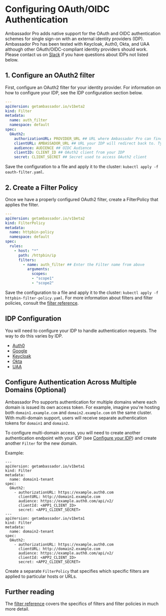 # Configuring OAuth/OIDC Authentication

Ambassador Pro adds native support for the OAuth and OIDC authentication schemes for single sign-on with an external identity providers (IDP). Ambassador Pro has been tested with Keycloak, Auth0, Okta, and UAA although other OAuth/OIDC-compliant identity providers should work. Please contact us on [Slack](https://d6e.co/slack) if you have questions about IDPs not listed below.



## 1. Configure an OAuth2 filter

First, configure an OAuth2 filter for your identity provider. For information on how to configure your IDP, see the IDP configuration section below.

```yaml
---
apiVersion: getambassador.io/v1beta2
kind: Filter
metadata:
  name: auth_filter
  namespace: default
spec:
  OAuth2:
    authorizationURL: PROVIDER_URL ## URL where Ambassador Pro can find OAuth2 descriptor
    clientURL: AMBASSADOR_URL ## URL your IDP will redirect back to. Typically the same as the requests host.
    audience: AUDIENCE ## OIDC Audience
    clientID: CLIENT_ID ## OAuth2 client from your IDP
    secret: CLIENT_SECRET ## Secret used to access OAuth2 client
```

Save the configuration to a file and apply it to the cluster: `kubectl apply -f oauth-filter.yaml`.

## 2. Create a Filter Policy

Once we have a properly configured OAuth2 filter, create a FilterPolicy that applies the filter.

```yaml
---
apiVersion: getambassador.io/v1beta2
kind: FilterPolicy
metadata:
  name: httpbin-policy
  namespace: default
spec:
  rules:
    - host: "*"
      path: /httpbin/ip
      filters:
        - name: auth_filter ## Enter the Filter name from above
          arguments:
            scopes:
            - "scope1"
            - "scope2"
```

Save the configuration to a file and apply it to the cluster: `kubectl apply -f httpbin-filter-policy.yaml`. For more information about filters and filter policies, consult the [filter reference](/reference/filter-reference).

## IDP Configuration

You will need to configure your IDP to handle authentication requests. The way to do this varies by IDP.

- [Auth0](/reference/idp-support/auth0)
- [Google](/reference/idp-support/google)
- [Keycloak](/reference/idp-support/keycloak)
- [Okta](/reference/idp-support/okta)
- [UAA](/reference/idp-support/uaa)

## Configure Authentication Across Multiple Domains (Optional)

Ambassador Pro supports authentication for multiple domains where each domain is issued its own access token. For example, imagine you're hosting both `domain1.example.com` and `domain2.example.com` on the same cluster. With multi-domain support, users will receive separate authentication tokens for `domain1` and `domain2`.

To configure multi-domain access, you will need to create another authentication endpoint with your IDP (see [Configure your IDP](/user-guide/oauth-oidc-auth/#configure-your-idp)) and create another `Filter` for the new domain.

Example:

```
---
apiVersion: getambassador.io/v1beta1
kind: Filter
metadata:
  name: domain1-tenant
spec:
  OAuth2:
    - authorizationURL: https://example.auth0.com
      clientURL: http://domain1.example.com
      audience: https://example.auth0.com/api/v2/
      clientId: <APP1_CLIENT_ID>
      secret: <APP1_CLIENT_SECRET>
---
apiVersion: getambassador.io/v1beta1
kind: Filter
metadata:
  name: domain2-tenant
spec:
  OAuth2:
    - authorizationURL: https://example.auth0.com
      clientURL: http://domain2.example.com
      audience: https://example.auth0.com/api/v2/
      clientId: <APP2_CLIENT_ID>
      secret: <APP2_CLIENT_SECRET>
```

Create a separate `FilterPolicy` that specifies which specific filters are applied to particular hosts or URLs.

## Further reading

The [filter reference](/reference/filter-reference) covers the specifics of filters and filter policies in much more detail.
